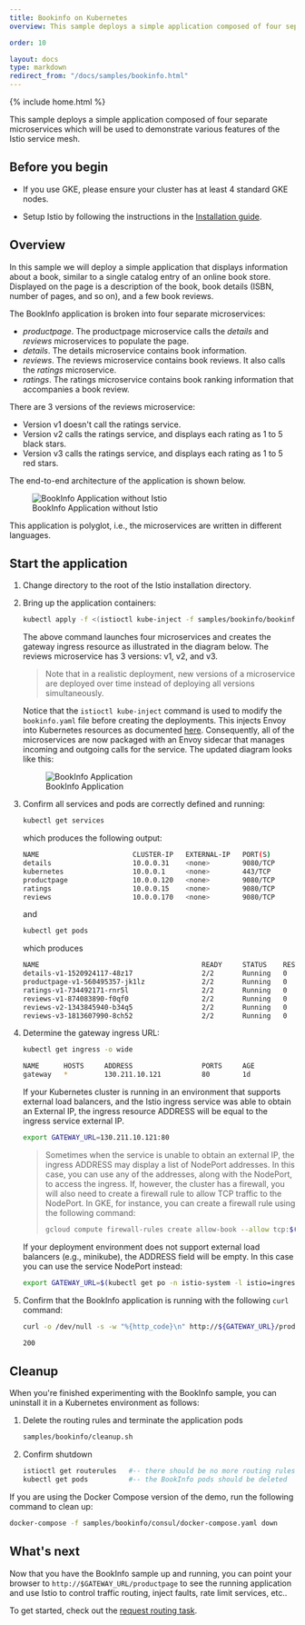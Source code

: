 ```yaml
---
title: Bookinfo on Kubernetes
overview: This sample deploys a simple application composed of four separate microservices which will be used to demonstrate various features of the Istio service mesh.

order: 10

layout: docs
type: markdown
redirect_from: "/docs/samples/bookinfo.html"
---
```

{% include home.html %}

This sample deploys a simple application composed of four separate microservices which will be used
to demonstrate various features of the Istio service mesh.

## Before you begin
* If you use GKE, please ensure your cluster has at least 4 standard GKE nodes.

* Setup Istio by following the instructions in the
[Installation guide]({{home}}/docs/setup/kubernetes/quick-start.html).

## Overview

In this sample we will deploy a simple application that displays information about a
book, similar to a single catalog entry of an online book store. Displayed
on the page is a description of the book, book details (ISBN, number of
pages, and so on), and a few book reviews.

The BookInfo application is broken into four separate microservices:

* *productpage*. The productpage microservice calls the *details* and *reviews* microservices to populate the page.
* *details*. The details microservice contains book information.
* *reviews*. The reviews microservice contains book reviews. It also calls the *ratings* microservice.
* *ratings*. The ratings microservice contains book ranking information that accompanies a book review.

There are 3 versions of the reviews microservice:

* Version v1 doesn't call the ratings service.
* Version v2 calls the ratings service, and displays each rating as 1 to 5 black stars.
* Version v3 calls the ratings service, and displays each rating as 1 to 5 red stars.

The end-to-end architecture of the application is shown below.

<figure><img src="./img/bookinfo/noistio.svg" alt="BookInfo Application without Istio" title="BookInfo Application without Istio" />
<figcaption>BookInfo Application without Istio</figcaption></figure>

This application is polyglot, i.e., the microservices are written in different languages.

## Start the application

1. Change directory to the root of the Istio installation directory.

1. Bring up the application containers:

   ```bash
   kubectl apply -f <(istioctl kube-inject -f samples/bookinfo/bookinfo.yaml)
   ```

   The above command launches four microservices and creates the gateway
   ingress resource as illustrated in the diagram below.
   The reviews microservice has 3 versions: v1, v2, and v3.

   > Note that in a realistic deployment, new versions of a microservice are deployed
   over time instead of deploying all versions simultaneously.

   Notice that the `istioctl kube-inject` command is used to modify the `bookinfo.yaml`
   file before creating the deployments. This injects Envoy into Kubernetes resources
   as documented [here]({{home}}/docs/reference/commands/istioctl.html#istioctl-kube-inject).
   Consequently, all of the microservices are now packaged with an Envoy sidecar
   that manages incoming and outgoing calls for the service. The updated diagram looks
   like this:

   <figure><img src="./img/bookinfo/withistio.svg" alt="BookInfo Application" title="BookInfo Application" />
   <figcaption>BookInfo Application</figcaption></figure>

1. Confirm all services and pods are correctly defined and running:

   ```bash
   kubectl get services
   ```

   which produces the following output:
   
   ```bash
   NAME                       CLUSTER-IP   EXTERNAL-IP   PORT(S)              AGE
   details                    10.0.0.31    <none>        9080/TCP             6m
   kubernetes                 10.0.0.1     <none>        443/TCP              7d
   productpage                10.0.0.120   <none>        9080/TCP             6m
   ratings                    10.0.0.15    <none>        9080/TCP             6m
   reviews                    10.0.0.170   <none>        9080/TCP             6m
   ```

   and

   ```bash
   kubectl get pods
   ```
   
   which produces
   
   ```bash
   NAME                                        READY     STATUS    RESTARTS   AGE
   details-v1-1520924117-48z17                 2/2       Running   0          6m
   productpage-v1-560495357-jk1lz              2/2       Running   0          6m
   ratings-v1-734492171-rnr5l                  2/2       Running   0          6m
   reviews-v1-874083890-f0qf0                  2/2       Running   0          6m
   reviews-v2-1343845940-b34q5                 2/2       Running   0          6m
   reviews-v3-1813607990-8ch52                 2/2       Running   0          6m
   ```

1. Determine the gateway ingress URL:

   ```bash
   kubectl get ingress -o wide
   ```
   
   ```bash
   NAME      HOSTS     ADDRESS                 PORTS     AGE
   gateway   *         130.211.10.121          80        1d
   ```

   If your Kubernetes cluster is running in an environment that supports external load balancers,
   and the Istio ingress service was able to obtain an External IP, the ingress resource ADDRESS will be equal to the
   ingress service external IP.

   ```bash
   export GATEWAY_URL=130.211.10.121:80
   ```
   
   > Sometimes when the service is unable to obtain an external IP, the ingress ADDRESS may display a list
   > of NodePort addresses. In this case, you can use any of the addresses, along with the NodePort, to access the ingress. 
   > If, however, the cluster has a firewall, you will also need to create a firewall rule to allow TCP traffic to the NodePort.
   > In GKE, for instance, you can create a firewall rule using the following command:
   > ```bash
   > gcloud compute firewall-rules create allow-book --allow tcp:$(kubectl get svc istio-ingress -o jsonpath='{.spec.ports[0].nodePort}')
   > ```

   If your deployment environment does not support external load balancers (e.g., minikube), the ADDRESS field will be empty.
   In this case you can use the service NodePort instead:
   
   ```bash
   export GATEWAY_URL=$(kubectl get po -n istio-system -l istio=ingress -o 'jsonpath={.items[0].status.hostIP}'):$(kubectl get svc istio-ingress -n istio-system -o 'jsonpath={.spec.ports[0].nodePort}')
   ```

1. Confirm that the BookInfo application is running with the following `curl` command:

   ```bash
   curl -o /dev/null -s -w "%{http_code}\n" http://${GATEWAY_URL}/productpage
   ```
   ```bash
   200
   ```
   
## Cleanup

When you're finished experimenting with the BookInfo sample, you can
uninstall it in a Kubernetes environment as follows:

1. Delete the routing rules and terminate the application pods

   ```bash
   samples/bookinfo/cleanup.sh
   ```

1. Confirm shutdown

   ```bash
   istioctl get routerules   #-- there should be no more routing rules
   kubectl get pods          #-- the BookInfo pods should be deleted
   ```

If you are using the Docker Compose version of the demo, run the following
command to clean up:

  ```bash
  docker-compose -f samples/bookinfo/consul/docker-compose.yaml down
  ```

## What's next

Now that you have the BookInfo sample up and running, you can point your browser to `http://$GATEWAY_URL/productpage`
to see the running application and use Istio to control traffic routing, inject faults, rate limit services, etc..

To get started, check out the [request routing task]({{home}}/docs/tasks/request-routing.html).
